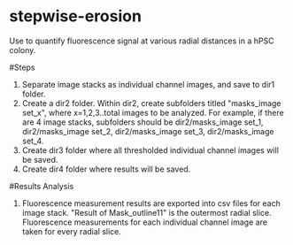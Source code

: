 # stepwise-erosion
Use to quantify fluorescence signal at various radial distances in a hPSC colony.

#Steps
1. Separate image stacks as individual channel images, and save to dir1 folder.
2. Create a dir2 folder. Within dir2, create subfolders titled "masks_image set_x", where x=1,2,3..total images to be analyzed.
    For example, if there are 4 image stacks, subfolders should be dir2/masks_image set_1, dir2/masks_image set_2, dir2/masks_image set_3, dir2/masks_image      set_4. 
3. Create dir3 folder where all thresholded individual channel images will be saved.
4. Create dir4 folder where results will be saved.

#Results Analysis
1. Fluorescence measurement results are exported into csv files for each image stack. "Result of Mask_outline11" is the outermost radial slice. Fluorescence measurements for each individual channel image are taken for every radial slice.
